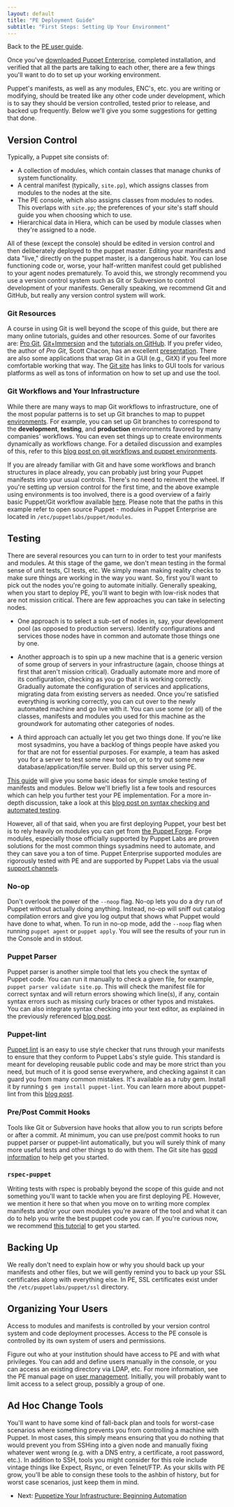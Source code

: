 ```yaml
---
layout: default
title: "PE Deployment Guide"
subtitle: "First Steps: Setting Up Your Environment"
---
```


Back to the [PE user guide](/pe/latest/index.html).

[pe_dl]: http://info.puppetlabs.com/download-pe.html

Once you've [downloaded Puppet Enterprise][pe_dl], completed installation, and verified that all the parts are talking to each other, there are a few things you'll want to do to set up your working environment.

Puppet's manifests, as well as any modules, ENC's, etc. you are writing or modifying, should be treated like any other code under development, which is to say they should be version controlled, tested prior to release, and backed up frequently. Below we'll give you some suggestions for getting that done.

## Version Control

Typically, a Puppet site consists of:

- A collection of modules, which contain classes that manage chunks of system functionality.
- A central manifest (typically, `site.pp`), which assigns classes from modules to the nodes at the site.
- The PE console, which also assigns classes from modules to nodes. This overlaps with `site.pp`; the preferences of your site's staff should guide you when choosing which to use.
- Hierarchical data in Hiera, which can be used by module classes when they're assigned to a node.

All of these (except the console) should be edited in version control and then deliberately deployed to the puppet master. Editing your manifests and data "live," directly on the puppet master, is a dangerous habit. You can lose functioning code or, worse, your half-written manifest could get published to your agent nodes prematurely. To avoid this, we strongly recommend you use a version control system such as Git or Subversion to control development of your manifests. Generally speaking, we recommend Git and GitHub, but really any version control system will work.

### Git Resources

A course in using Git is well beyond the scope of this guide, but there are many online tutorials, guides and other resources. Some of our favorites are:
[Pro Git](http://kmkeen.com/mirror/progit.pdf), [Git+Immersion](http://gitimmersion.com) and the [tutorials on GitHub](http://learn.github.com/p/intro.html). If you prefer video, the author of *Pro Git*, Scott Chacon, has an excellent [presentation](http://www.youtube.com/watch?v=ZDR433b0HJY). There are also some applications that wrap Git in a GUI (e.g., GitX) if you feel more comfortable working that way. The [Git site](http://git-scm.com) has links to GUI tools for various platforms as well as tons of information on how to set up and use the tool.

### Git Workflows and Your Infrastructure

While there are many ways to map Git workflows to infrastructure, one of the most popular patterns is to set up Git branches to map to puppet [environments](/puppet/latest/reference/environments.html). For example, you can set up Git branches to correspond to the **development**, **testing**, and **production** environments favored by many companies' workflows. You can even set things up to create environments dynamically as workflows change. For a detailed discussion and examples of this, refer to this [blog post on git workflows and puppet environments](http://puppetlabs.com/blog/git-workflow-and-puppet-environments/).

If you are already familiar with Git and have some workflows and branch structures in place already, you can probably just bring your Puppet manifests into your usual controls. There's no need to reinvent the wheel. If you're setting up version control for the first time, and the above example using environments is too involved, there is a good overview of a fairly basic Puppet/Git workflow available [here](http://weblog.etherized.com/posts/184). Please note that the paths in this example refer to open source Puppet - modules in Puppet Enterprise are located in `/etc/puppetlabs/puppet/modules`.

## Testing

There are several resources you can turn to in order to test your manifests and modules. At this stage of the game, we don't mean testing in the formal sense of unit tests, CI tests, etc. We simply mean making reality checks to make sure things are working in the way you want. So, first you'll want to pick out the nodes you're going to automate initially. Generally speaking, when you start to deploy PE, you'll want to begin with low-risk nodes that are not mission critical. There are few approaches you can take in selecting nodes.

* One approach is to select a sub-set of nodes in, say, your development pool (as opposed to production servers). Identify configurations and services those nodes have in common and automate those things one by one.

* Another approach is to spin up a new machine that is a generic version of some group of servers in your infrastructure (again, choose things at first that aren't mission critical). Gradually automate more and more of its configuration, checking as you go that it is working correctly. Gradually automate the configuration of services and applications, migrating data from existing servers as needed. Once you're satisfied everything is working correctly, you can cut over to the newly automated machine and go live with it. You can use some (or all) of the classes, manifests and modules you used for this machine as the groundwork for automating other categories of nodes.

* A third approach can actually let you get two things done. If you're like most sysadmins, you have a backlog of things people have asked you for that are not for essential purposes. For example, a team has asked you for a server to test some new tool on, or to try out some new database/application/file server. Build up this server using PE.

[This guide](/guides/tests_smoke.html) will give you some basic ideas for simple smoke testing of manifests and modules. Below we'll briefly list a few tools and resources which can help you further test your PE implementation. For a more in-depth discussion, take a look at this [blog post on syntax checking and automated testing](http://puppetlabs.com/blog/verifying-puppet-checking-syntax-and-writing-automated-tests/).

However, all of that said, when you are first deploying Puppet, your best bet is to rely heavily on modules you can get from [the Puppet Forge](http://forge.puppetlabs.com). Forge modules, especially those officially supported by Puppet Labs are proven solutions for the most common things sysadmins need to automate, and they can save you a ton of time. Puppet Enterprise supported modules are rigorously tested with PE and are supported by Puppet Labs via the usual [support channels](http://puppetlabs.com/services/customer-support).

### No-op

Don't overlook the power of the `--noop` flag. No-op lets you do a dry run of Puppet without actually doing anything. Instead, no-op will sniff out catalog compilation errors and give you log output that shows what Puppet would have done to what, when. To run in no-op mode, add the `--noop` flag when running `puppet agent` or `puppet apply`. You will see the results of your run in the Console and in stdout.

### Puppet Parser

Puppet parser is another simple tool that lets you check the syntax of Puppet code. You can run it manually to check a given file, for example, `puppet parser validate site.pp`. This will check the manifest file for correct syntax and will return errors showing which line(s), if any, contain syntax errors such as missing curly braces or other typos and mistakes. You can also integrate syntax checking into your text editor, as explained in the previously referenced [blog post](http://puppetlabs.com/blog/verifying-puppet-checking-syntax-and-writing-automated-tests/).

### Puppet-lint
[Puppet lint](http://puppet-lint.com) is an easy to use style checker that runs through your manifests to ensure that they conform to Puppet Labs's style guide. This standard is meant for developing reusable public code and may be more strict than you need, but much of it is good sense everywhere, and checking against it can guard you from many common mistakes. It's available as a ruby gem. Install it by running `$ gem install puppet-lint`. You can learn more about puppet-lint from this [blog post](https://puppetlabs.com/blog/using-puppet-lint-to-save-yourself-from-style-faux-pas/).

### Pre/Post Commit Hooks

Tools like Git or Subversion have hooks that allow you to run scripts before or after a commit. At minimum, you can use pre/post commit hooks to run puppet parser or puppet-lint automatically, but you will surely think of many more useful tests and other things to do with them. The Git site has [good information](http://git-scm.com/book/en/Customizing-Git-Git-Hooks) to help get you started.

### `rspec-puppet`

Writing tests with rspec is probably beyond the scope of this guide and not something you'll want to tackle when you are first deploying PE. However, we mention it here so that when you move on to writing more complex manifests and/or your own modules you're aware of the tool and what it can do to help you write the best puppet code you can. If you're curious now, we recommend [this tutorial](http://rspec-puppet.com/tutorial/) to get you started.


## Backing Up

We really don't need to explain how or why you should back up your manifests and other files, but we will gently remind you to back up your SSL certificates along with everything else. In PE, SSL certificates exist under the `/etc/puppetlabs/puppet/ssl` directory.

## Organizing Your Users

Access to modules and manifests is controlled by your version control system and code deployment processes. Access to the PE console is controlled by its own system of users and permissions.

Figure out who at your institution should have access to PE and with what privileges. You can add and define users manually in the console, or you can access an existing directory via LDAP, etc. For more information, see the PE manual page on [user management](/pe/latest/console_auth.html).	Initially, you will probably want to limit access to a select group, possibly a group of one.

## Ad Hoc Change Tools

You'll want to have some kind of fall-back plan and tools for worst-case scenarios where something prevents you from controlling a machine with Puppet. In most cases, this simply means ensuring that you do nothing that would prevent you from SSHing into a given node and manually fixing whatever went wrong (e.g. with a DNS entry, a certificate, a root password, etc.). In addition to SSH, tools you might consider for this role include vintage things like Expect, Rsync, or even Telnet/FTP. As your skills with PE grow, you'll be able to consign these tools to the ashbin of history, but for worst case scenarios, just keep them in mind.

- Next: [Puppetize Your Infrastructure: Beginning Automation](dg_define_infrastructure.html)
